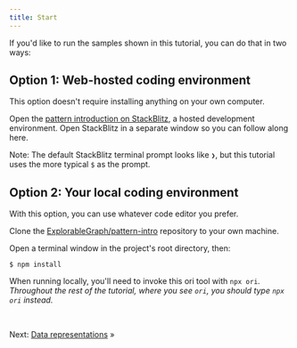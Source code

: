 ```yaml
---
title: Start
---
```


If you'd like to run the samples shown in this tutorial, you can do that in two ways:

## Option 1: Web-hosted coding environment

This option doesn't require installing anything on your own computer.

<span class="tutorialStep"></span> Open the [pattern introduction on StackBlitz](https://stackblitz.com/github/GraphOrigami/pattern-intro), a hosted development environment. Open StackBlitz in a separate window so you can follow along here.

Note: The default StackBlitz terminal prompt looks like `❯`, but this tutorial uses the more typical `$` as the prompt.

## Option 2: Your local coding environment

With this option, you can use whatever code editor you prefer.

<span class="tutorialStep"></span> Clone the [ExplorableGraph/pattern-intro](https://github.com/GraphOrigami/pattern-intro) repository to your own machine.

<span class="tutorialStep"></span> Open a terminal window in the project's root directory, then:

```console
$ npm install
```

When running locally, you'll need to invoke this ori tool with `npx ori`. _Throughout the rest of the tutorial, where you see `ori`, you should type `npx ori` instead._

&nbsp;

Next: [Data representations](representations.html) »
